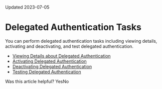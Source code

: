 Updated 2023-07-05
# Delegated Authentication Tasks
You can perform delegated authentication tasks including viewing details, activating and deactivating, and test delegated authentication.
  * [Viewing Details about Delegated Authentication](https://docs.oracle.com/en-us/iaas/Content/Identity/delegatedauth/view-details-ad-bridge.htm#view-details-microsoft-active-directory-ad-bridge "View the details of delegated authentication for an identity domain in IAM.")
  * [Activating Delegated Authentication](https://docs.oracle.com/en-us/iaas/Content/Identity/delegatedauth/activate-delegated-authentication.htm#activate-delegated-authentication "After verifying that the Microsoft Active Directory \(AD\) credentials of a user in the domain associated with an AD bridge can be used to sign in to IAM, activate delegated authentication for the AD domain. Users transferred into IAM through this AD domain use their AD passwords to authenticate into IAM.")
  * [Deactivating Delegated Authentication](https://docs.oracle.com/en-us/iaas/Content/Identity/delegatedauth/deactivate-delegated-authentication.htm#deactivate-delegated-authentication "Deactivate delegated authentication for a Microsoft Active Directory \(AD\) Bridge associated with an AD domain. Users transferred into IAM through this bridge must use their IAM passwords to authenticate into the identity domain.")
  * [Testing Delegated Authentication](https://docs.oracle.com/en-us/iaas/Content/Identity/delegatedauth/test-delegated-authentication.htm#test-delegated-authentication "Verify that a user's Microsoft Active Directory \(AD\) credentials from a domain associated with an AD Bridge can be used to sign in to IAM. This way, if there are any issues, then you can resolve them before activating delegated authentication for the AD domain.")


Was this article helpful?
YesNo

